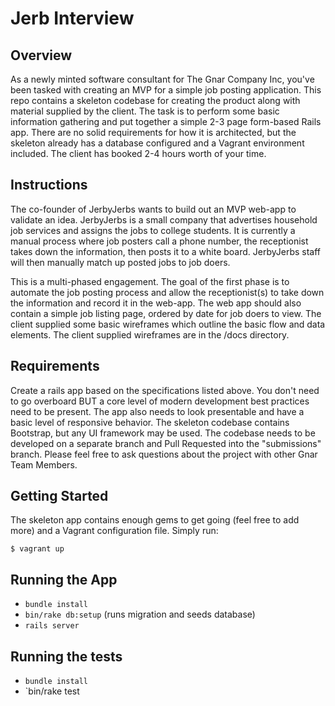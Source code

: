 # Jerb Interview

## Overview
As a newly minted software consultant for The Gnar Company Inc, you've been tasked with creating an MVP for a simple job posting application. This repo contains a skeleton codebase for creating the product along with material supplied by the client. The task is to perform some basic information gathering and put together a  simple 2-3 page form-based Rails app. There are no solid requirements for how it is architected, but the skeleton already has a database configured and a Vagrant environment included. The client has booked 2-4 hours worth of your time.

## Instructions
The co-founder of JerbyJerbs wants to build out an MVP web-app to validate an idea. JerbyJerbs is a small company that advertises household job services and assigns the jobs to college students. It is currently a manual process where job posters call a phone number, the receptionist takes down the information, then posts it to a white board. JerbyJerbs staff will then manually match up posted jobs to job doers.

This is a multi-phased engagement. The goal of the first phase is to automate the job posting process and allow the receptionist(s) to take down the information and record it in the web-app. The web app should also contain a simple job listing page, ordered by date for job doers to view. The client supplied some basic wireframes which outline the basic flow and data elements. The client supplied wireframes are in the /docs directory.

## Requirements
Create a rails app based on the specifications listed above. You don't need to go overboard BUT a core level of modern development best practices need to be present. The app also needs to look presentable and have a basic level of responsive behavior. The skeleton codebase contains Bootstrap, but any UI framework may be used. The codebase needs to be developed on a separate branch and Pull Requested into the "submissions" branch. Please feel free to ask questions about the project with other Gnar Team Members.

## Getting Started
The skeleton app contains enough gems to get going (feel free to add more) and a Vagrant configuration file. Simply run:

    $ vagrant up


## Running the App
- `bundle install`
- `bin/rake db:setup` (runs migration and seeds database)
- `rails server`

## Running the tests
- `bundle install`
- `bin/rake test
